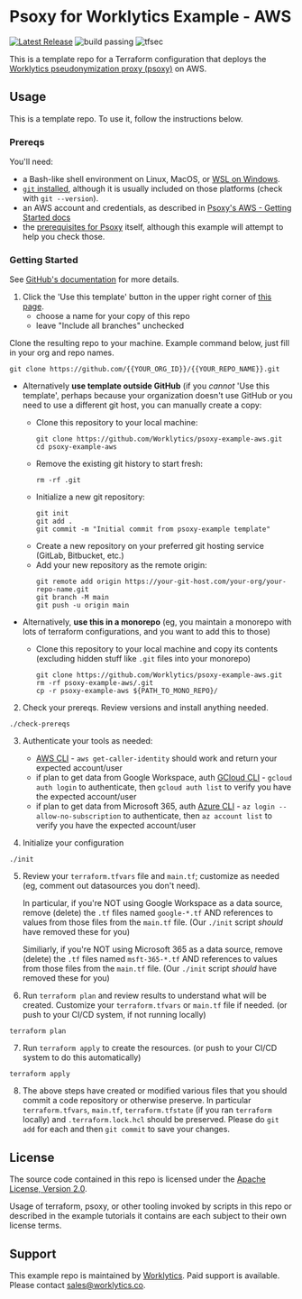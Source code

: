# Psoxy for Worklytics Example - AWS


[![Latest Release](https://img.shields.io/github/v/release/Worklytics/psoxy-example-aws)](https://github.com/Worklytics/psoxy-example-aws/releases/latest)
![build passing](https://img.shields.io/github/actions/workflow/status/Worklytics/psoxy-example-aws/terraform_validate.yaml?label=build%20passing)
![tfsec](https://img.shields.io/github/actions/workflow/status/Worklytics/psoxy-example-aws/tfsec.yml?label=tfsec)

This is a template repo for a Terraform configuration that deploys the [Worklytics pseudonymization proxy (psoxy)](https://github.com/Worklytics/psoxy) on AWS.

## Usage

This is a template repo.  To use it, follow the instructions below.

### Prereqs

You'll need:
  - a Bash-like shell environment on Linux, MacOS, or [WSL on Windows](https://learn.microsoft.com/en-us/windows/wsl/install).
  - [`git` installed](https://git-scm.com/book/en/v2/Getting-Started-Installing-Git), although it
    is usually included on those platforms (check with `git --version`).
  - an AWS account and credentials, as described in [Psoxy's AWS - Getting Started docs](https://github.com/Worklytics/psoxy/blob/v0.5.9/docs/aws/getting-started.md)
  - the [prerequisites for Psoxy](https://github.com/Worklytics/psoxy/blob/v0.5.9/README.md#prerequisites)
    itself, although this example will attempt to help you check those.

### Getting Started

See [GitHub's documentation](https://help.github.com/en/github/creating-cloning-and-archiving-repositories/creating-a-repository-from-a-template)
for more details.

 1. Click the 'Use this template' button in the upper right corner of [this page](https://github.com/Worklytics/psoxy-example-aws).
    - choose a name for your copy of this repo
    - leave "Include all branches" unchecked

Clone the resulting repo to your machine.  Example command below, just fill in your org and repo names.

```shell
git clone https://github.com/{{YOUR_ORG_ID}}/{{YOUR_REPO_NAME}}.git
```

- Alternatively **use template outside GitHub** (if you *cannot* 'Use this template', perhaps because your organization doesn't use GitHub or you need to use a different git host, you can manually create a copy:
   - Clone this repository to your local machine:
     ```shell
     git clone https://github.com/Worklytics/psoxy-example-aws.git
     cd psoxy-example-aws
     ```
   - Remove the existing git history to start fresh:
     ```shell
     rm -rf .git
     ```
   - Initialize a new git repository:
     ```shell
     git init
     git add .
     git commit -m "Initial commit from psoxy-example template"
     ```
   - Create a new repository on your preferred git hosting service (GitLab, Bitbucket, etc.)
   - Add your new repository as the remote origin:
     ```shell
     git remote add origin https://your-git-host.com/your-org/your-repo-name.git
     git branch -M main
     git push -u origin main
     ```

- Alternatively, **use this in a monorepo** (eg, you maintain a monorepo with lots of terraform configurations, and you want to add this to those)
  - Clone this repository to your local machine and copy its contents (excluding hidden stuff like `.git` files into your monorepo)
     ```shell
     git clone https://github.com/Worklytics/psoxy-example-aws.git
     rm -rf psoxy-example-aws/.git
     cp -r psoxy-example-aws ${PATH_TO_MONO_REPO}/
     ```

2. Check your prereqs. Review versions and install anything needed.

```shell
./check-prereqs
```

3. Authenticate your tools as needed:

   - [AWS CLI](https://docs.aws.amazon.com/cli/latest/userguide/cli-chap-configure.html) - `aws get-caller-identity` should work and return your expected account/user
   - if plan to get data from Google Workspace, auth [GCloud CLI](https://cloud.google.com/sdk/docs/authorizing) - `gcloud auth login` to authenticate, then `gcloud auth list` to verify you have the expected account/user
   - if plan to get data from Microsoft 365, auth [Azure CLI](https://docs.microsoft.com/en-us/cli/azure/authenticate-azure-cli) - `az login --allow-no-subscription` to authenticate, then `az account list` to verify you have the expected account/user

4. Initialize your configuration

```shell
./init
```

5. Review your `terraform.tfvars` file and `main.tf`; customize as needed (eg, comment out datasources you don't need).

   In particular, if you're NOT using Google Workspace as a data source, remove (delete) the `.tf` files named `google-*.tf` AND references to values from those files from the `main.tf` file. (Our `./init` script *should* have removed these for you)

   Similiarly, if you're NOT using Microsoft 365 as a data source, remove (delete) the `.tf` files named `msft-365-*.tf` AND references to values from those files from the `main.tf` file. (Our `./init` script *should* have removed these for you)


6. Run `terraform plan` and review results to understand what will be created. Customize your `terraform.tfvars` or `main.tf` file if needed. (or push to your CI/CD system, if not running locally)

```shell
terraform plan
```

7. Run `terraform apply` to create the resources. (or push to your CI/CD system to do this automatically)

```shell
terraform apply
```

8. The above steps have created or modified various files that you should commit a code repository or otherwise preserve. In particular `terraform.tfvars`, `main.tf`, `terraform.tfstate` (if you ran `terraform` locally) and `.terraform.lock.hcl` should be preserved. Please do `git add` for each and then `git commit` to save your changes.

## License

The source code contained in this repo is licensed under the [Apache License, Version 2.0](LICENSE).

Usage of terraform, psoxy, or other tooling invoked by scripts in this repo or described in the example tutorials it contains are each subject to their own license terms.

## Support

This example repo is maintained by [Worklytics](https://worklytics.co). Paid support is available. Please contact [sales@worklytics.co](mailto:sales@worklytics.co).
